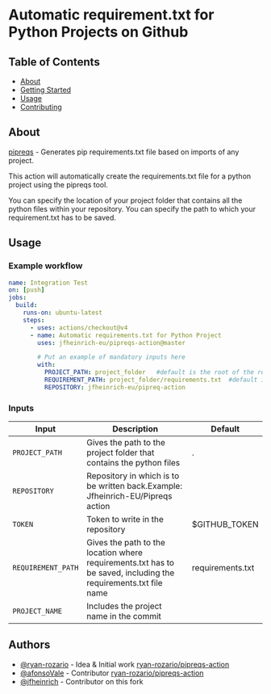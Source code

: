 # Automatic requirement.txt for Python Projects on Github

## Table of Contents

- [About](#about)
- [Getting Started](#getting_started)
- [Usage](#usage)
- [Contributing](../CONTRIBUTING.md)

## About <a name = "about"></a>

[pipreqs](https://github.com/bndr/pipreqs) - Generates pip requirements.txt file based on imports of any project.

This action will automatically create the requirements.txt file for a python project using the pipreqs tool.

You can specify the location of your project folder that contains all the python files within your repository.
You can specify the path to which your requirement.txt has to be saved.

## Usage <a name = "usage"></a>

### Example workflow

```yaml
name: Integration Test
on: [push]
jobs:
  build:
    runs-on: ubuntu-latest
    steps:
      - uses: actions/checkout@v4
      - name: Automatic requirements.txt for Python Project
        uses: jfheinrich-eu/pipreqs-action@master

        # Put an example of mandatory inputs here
        with:
          PROJECT_PATH: project_folder   #default is the root of the repository
          REQUIREMENT_PATH: project_folder/requirements.txt  #default is requirement.txt in the root of your repository
          REPOSITORY: jfheinrich-eu/pipreq-action
```

### Inputs

| Input              | Description                                                                                                     |Default          |
|--------------------|-----------------------------------------------------------------------------------------------------------------|-----------------|
| `PROJECT_PATH`     | Gives the path to the project folder that contains the python files                                             |  .              |
| `REPOSITORY`       | Repository in which is to be written back.Example: Jfheinrich-EU/Pipreqs action                                 |                 |
| `TOKEN`            | Token to write in the repository                                                                                | $GITHUB_TOKEN   |
| `REQUIREMENT_PATH` | Gives the path to the location where requirements.txt has to be saved, including the requirements.txt file name | requirements.txt|
| `PROJECT_NAME`     | Includes the project name in the commit                                                                         |                 |


## Authors
- [@ryan-rozario](https://github.com/ryan-rozario) - Idea & Initial work [ryan-rozario/pipreqs-action](https://github.com/ryan-rozario/pipreqs-action)
- [@afonsoVale](https://github.com/afonsoVale) - Contributor [ryan-rozario/pipreqs-action](https://github.com/ryan-rozario/pipreqs-action)
- [@jfheinrich](https://github.com/jfheinrich) - Contributor on this fork
